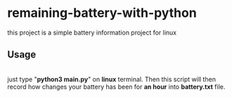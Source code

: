 # remaining-battery-with-python
this project is a simple battery information project for linux

<h2>Usage</h2>
<br>
just type "<b>python3 main.py</b>" on <b>linux</b> terminal. Then this script will then record how changes your battery has been for <b>an hour</b> into <b>battery.txt</b> file.
